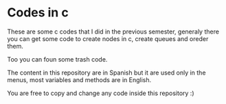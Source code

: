 
# Codes in c

These are some c codes that I did in the previous semester, generaly there you can get some code to create nodes in c, create queues and oreder them.

Too you can foun some trash code. 

The content in this repository are in Spanish but it are used only in the menus, most variables and methods are in English.

You are free to copy and change any code inside this repository :)

